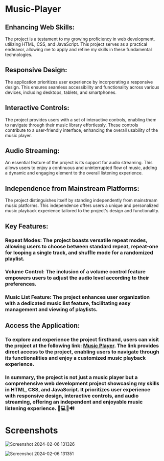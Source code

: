 # Music-Player

## Enhancing Web Skills:

The project is a testament to my growing proficiency in web development, utilizing HTML, CSS, and JavaScript. This project serves as a practical endeavor, allowing me to apply and refine my skills in these fundamental technologies.

## Responsive Design:

The application prioritizes user experience by incorporating a responsive design. This ensures seamless accessibility and functionality across various devices, including desktops, tablets, and smartphones.

## Interactive Controls:

The project provides users with a set of interactive controls, enabling them to navigate through their music library effortlessly. These controls contribute to a user-friendly interface, enhancing the overall usability of the music player.

## Audio Streaming:

An essential feature of the project is its support for audio streaming. This allows users to enjoy a continuous and uninterrupted flow of music, adding a dynamic and engaging element to the overall listening experience.

## Independence from Mainstream Platforms:

The project distinguishes itself by standing independently from mainstream music platforms. This independence offers users a unique and personalized music playback experience tailored to the project's design and functionality.

## Key Features:

### Repeat Modes: The project boasts versatile repeat modes, allowing users to choose between standard repeat, repeat-one for looping a single track, and shuffle mode for a randomized playlist.
### Volume Control: The inclusion of a volume control feature empowers users to adjust the audio level according to their preferences.
### Music List Feature: The project enhances user organization with a dedicated music list feature, facilitating easy management and viewing of playlists.

## Access the Application:

### To explore and experience the project firsthand, users can visit the project at the following link: [Music Player](https://iamvny.github.io/Music-Player/). The link provides direct access to the project, enabling users to navigate through its functionalities and enjoy a customized music playback experience.

### In summary, the project is not just a music player but a comprehensive web development project showcasing my skills in HTML, CSS, and JavaScript. It prioritizes user experience with responsive design, interactive controls, and audio streaming, offering an independent and enjoyable music listening experience. 🎵💻🔀🔊

# Screenshots


![Screenshot 2024-02-06 131326](https://github.com/iamvny/Music-Player/assets/146625204/536d7592-2f2e-4486-8abe-785fdca21785)

![Screenshot 2024-02-06 131351](https://github.com/iamvny/Music-Player/assets/146625204/456ab60c-4055-4a5a-bbd0-fda1f1582929)








